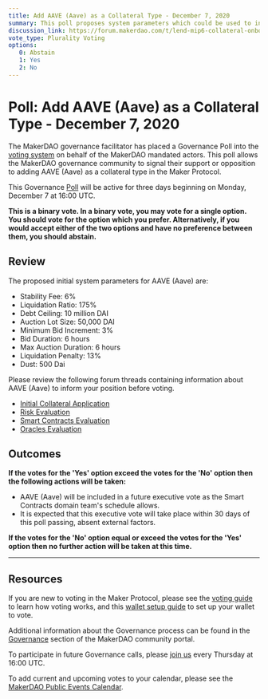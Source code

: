 ```yaml
---
title: Add AAVE (Aave) as a Collateral Type - December 7, 2020
summary: This poll proposes system parameters which could be used to initialize AAVE (Aave) as a new collateral type.
discussion_link: https://forum.makerdao.com/t/lend-mip6-collateral-onboarding-aave/2529
vote_type: Plurality Voting
options:
   0: Abstain
   1: Yes
   2: No
---
```

# Poll: Add AAVE (Aave) as a Collateral Type - December 7, 2020

The MakerDAO governance facilitator has placed a Governance Poll into the [voting system](https://vote.makerdao.com/polling) on behalf of the MakerDAO mandated actors. This poll allows the MakerDAO governance community to signal their support or opposition to adding AAVE (Aave) as a collateral type in the Maker Protocol.

This Governance [Poll](https://community-development.makerdao.com/en/learn/governance/on-chain-gov) will be active for three days beginning on Monday, December 7 at 16:00 UTC.

**This is a binary vote. In a binary vote, you may vote for a single option. You should vote for the option which you prefer. Alternatively, if you would accept either of the two options and have no preference between them, you should abstain.**

## Review

The proposed initial system parameters for AAVE (Aave) are:

* Stability Fee: 6%
* Liquidation Ratio: 175%
* Debt Ceiling: 10 million DAI
* Auction Lot Size: 50,000 DAI
* Minimum Bid Increment: 3%
* Bid Duration: 6 hours
* Max Auction Duration: 6 hours
* Liquidation Penalty: 13%
* Dust: 500 Dai

Please review the following forum threads containing information about AAVE (Aave) to inform your position before voting.
* [Initial Collateral Application](https://forum.makerdao.com/t/lend-mip6-collateral-onboarding-aave/2529)
* [Risk Evaluation](https://forum.makerdao.com/t/aave-collateral-onboarding-risk-evaluation/5362)
* [Smart Contracts Evaluation](https://forum.makerdao.com/t/aave-erc20-token-smart-contract-domain-community-assessment/5490)
* [Oracles Evaluation](https://forum.makerdao.com/t/aave-collateral-onboarding-oracle-assessment-mip10c3-sp14/5374)

## Outcomes

**If the votes for the 'Yes' option exceed the votes for the 'No' option then the following actions will be taken:**
* AAVE (Aave) will be included in a future executive vote as the Smart Contracts domain team's schedule allows. 
* It is expected that this executive vote will take place within 30 days of this poll passing, absent external factors.

**If the votes for the 'No' option equal or exceed the votes for the 'Yes' option then no further action will be taken at this time.**

---

## Resources

If you are new to voting in the Maker Protocol, please see the [voting guide](https://community-development.makerdao.com/en/learn/governance/how-voting-works/) to learn how voting works, and this [wallet setup guide](https://community-development.makerdao.com/en/learn/governance/voting-setup/) to set up your wallet to vote.

Additional information about the Governance process can be found in the [Governance](https://community-development.makerdao.com/en/learn/governance) section of the MakerDAO community portal.

To participate in future Governance calls, please [join us](https://github.com/makerdao/community/tree/master/governance/governance-and-risk-meetings) every Thursday at 16:00 UTC.

To add current and upcoming votes to your calendar, please see the [MakerDAO Public Events Calendar](https://calendar.google.com/calendar/embed?src=makerdao.com_3efhm2ghipksegl009ktniomdk%40group.calendar.google.com&ctz=UTC&mode=week&showCalendars=0&showPrint=0).
